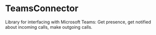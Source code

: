 # TeamsConnector
Library for interfacing with Microsoft Teams: Get presence, get notified about incoming calls, make outgoing calls.
